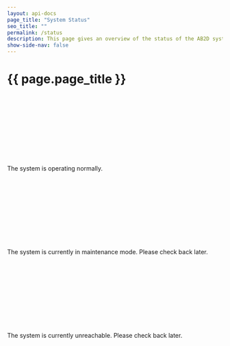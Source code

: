 ```yaml
---
layout: api-docs
page_title: "System Status"
seo_title: ""
permalink: /status
description: This page gives an overview of the status of the AB2D systems.
show-side-nav: false
---
```


# {{ page.page_title }}

<div class="margin-top-1">
    <div id="success" class="display-flex flex-align-center display-none">
        <svg class="usa-icon text-green" aria-hidden="true" role="img">
            <use xlink:href="{{ '/assets/uswds/img/sprite.svg#check_circle' | relative_url }}"></use>
        </svg>
        <p class="padding-05 margin-0">The system is operating normally.</p>
    </div>
    <div id="maintenance" class="display-flex flex-align-center display-none">
        <svg class="usa-icon text-red" aria-hidden="true" role="img">
            <use xlink:href="{{ '/assets/uswds/img/sprite.svg#cancel' | relative_url }}"></use>
        </svg>
        <p class="padding-05 margin-0">
            The system is currently in maintenance mode. Please check back later.
        </p>
    </div>
    <div id="unreachable" class="display-flex flex-align-center display-none">
        <svg class="usa-icon text-red" aria-hidden="true" role="img">
            <use xlink:href="{{ '/assets/uswds/img/sprite.svg#cancel' | relative_url }}"></use>
        </svg>
        <p class="padding-05 margin-0">
            The system is currently unreachable. Please check back later.
        </p>
    </div>
</div>

<script>
    async function pollServer() {
        const successEl = document.getElementById("success");
        const maintenanceEl = document.getElementById("maintenance");
        const unreachableEl = document.getElementById("unreachable");

        const baseUrl = "https://sandbox.ab2d.cms.gov/status";

        try {
            const response = await fetch(baseUrl);
            if (!response.ok) {
                throw new Error(`Response status: ${response.status}`);
            }

            const data = await response.json();

            console.log({ data })

            if (data.maintenanceMode === "false") {
                successEl?.classList.remove("display-none");
            } else {
                maintenanceEl?.classList.remove("display-none");
            }
        } catch (error) {
            console.error(error.message);
            unreachableEl?.classList.remove("display-none");
        }
    }

    document.addEventListener('DOMContentLoaded', function () {
        pollServer();
        setInterval(pollServer, 3000);
    })
</script>

